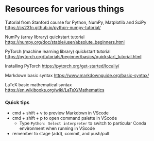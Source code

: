 # Resources for various things

Tutorial from Stanford course for Python, NumPy, Matplotlib and SciPy
https://cs231n.github.io/python-numpy-tutorial/

NumPy (array library) quickstart tutorial https://numpy.org/doc/stable/user/absolute_beginners.html

PyTorch (machine learning library) quickstart tutorial https://pytorch.org/tutorials/beginner/basics/quickstart_tutorial.html

Installing PyTorch https://pytorch.org/get-started/locally/

Markdown basic syntax https://www.markdownguide.org/basic-syntax/

LaTeX basic mathematical syntax https://en.wikibooks.org/wiki/LaTeX/Mathematics

### Quick tips 
- cmd + shift + v to preview Markdown in VScode 
- cmd + shift + p to open command palette in VScode
    -  Type `Python: Select interpreter` to switch to particular Conda environment when running in VScode
- remember to stage (add), commit, and push/pull 